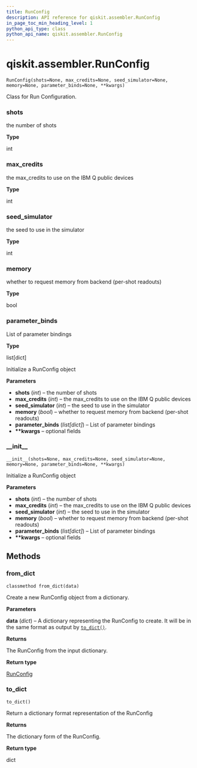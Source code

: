 ```yaml
---
title: RunConfig
description: API reference for qiskit.assembler.RunConfig
in_page_toc_min_heading_level: 1
python_api_type: class
python_api_name: qiskit.assembler.RunConfig
---
```


<span id="qiskit-assembler-runconfig" />

# qiskit.assembler.RunConfig

<span id="qiskit.assembler.RunConfig" />

`RunConfig(shots=None, max_credits=None, seed_simulator=None, memory=None, parameter_binds=None, **kwargs)`

Class for Run Configuration.

<span id="qiskit.assembler.RunConfig.shots" />

### shots

the number of shots

**Type**

int

<span id="qiskit.assembler.RunConfig.max_credits" />

### max\_credits

the max\_credits to use on the IBM Q public devices

**Type**

int

<span id="qiskit.assembler.RunConfig.seed_simulator" />

### seed\_simulator

the seed to use in the simulator

**Type**

int

<span id="qiskit.assembler.RunConfig.memory" />

### memory

whether to request memory from backend (per-shot readouts)

**Type**

bool

<span id="qiskit.assembler.RunConfig.parameter_binds" />

### parameter\_binds

List of parameter bindings

**Type**

list\[dict]

Initialize a RunConfig object

**Parameters**

*   **shots** (*int*) – the number of shots
*   **max\_credits** (*int*) – the max\_credits to use on the IBM Q public devices
*   **seed\_simulator** (*int*) – the seed to use in the simulator
*   **memory** (*bool*) – whether to request memory from backend (per-shot readouts)
*   **parameter\_binds** (*list\[dict]*) – List of parameter bindings
*   **\*\*kwargs** – optional fields

### \_\_init\_\_

<span id="qiskit.assembler.RunConfig.__init__" />

`__init__(shots=None, max_credits=None, seed_simulator=None, memory=None, parameter_binds=None, **kwargs)`

Initialize a RunConfig object

**Parameters**

*   **shots** (*int*) – the number of shots
*   **max\_credits** (*int*) – the max\_credits to use on the IBM Q public devices
*   **seed\_simulator** (*int*) – the seed to use in the simulator
*   **memory** (*bool*) – whether to request memory from backend (per-shot readouts)
*   **parameter\_binds** (*list\[dict]*) – List of parameter bindings
*   **\*\*kwargs** – optional fields

## Methods

### from\_dict

<span id="qiskit.assembler.RunConfig.from_dict" />

`classmethod from_dict(data)`

Create a new RunConfig object from a dictionary.

**Parameters**

**data** (*dict*) – A dictionary representing the RunConfig to create. It will be in the same format as output by [`to_dict()`](#qiskit.assembler.RunConfig.to_dict "qiskit.assembler.RunConfig.to_dict").

**Returns**

The RunConfig from the input dictionary.

**Return type**

[RunConfig](#qiskit.assembler.RunConfig "qiskit.assembler.RunConfig")

### to\_dict

<span id="qiskit.assembler.RunConfig.to_dict" />

`to_dict()`

Return a dictionary format representation of the RunConfig

**Returns**

The dictionary form of the RunConfig.

**Return type**

dict

